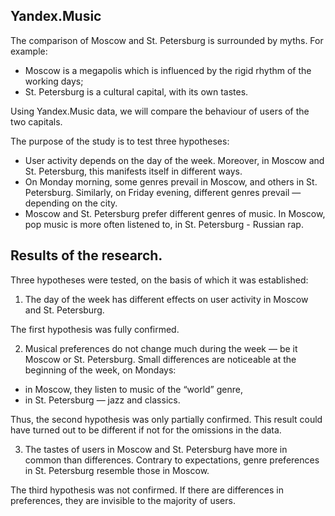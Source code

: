 ## Yandex.Music
The comparison of Moscow and St. Petersburg is surrounded by myths. For example:
- Moscow is a megapolis which is influenced by the rigid rhythm of the working days;
- St. Petersburg is a cultural capital, with its own tastes.

Using Yandex.Music data, we will compare the behaviour of users of the two capitals.

The purpose of the study is to test three hypotheses:
- User activity depends on the day of the week. Moreover, in Moscow and St. Petersburg, this manifests itself in different ways.
- On Monday morning, some genres prevail in Moscow, and others in St. Petersburg. Similarly, on Friday evening, different genres prevail — depending on the city.
- Moscow and St. Petersburg prefer different genres of music. In Moscow, pop music is more often listened to, in St. Petersburg - Russian rap.


## Results of the research.
Three hypotheses were tested, on the basis of which it was established:

1. The day of the week has different effects on user activity in Moscow and St. Petersburg.

The first hypothesis was fully confirmed.

2. Musical preferences do not change much during the week — be it Moscow or St. Petersburg. Small differences are noticeable at the beginning of the week, on Mondays:
- in Moscow, they listen to music of the “world” genre,
- in St. Petersburg — jazz and classics.

Thus, the second hypothesis was only partially confirmed. This result could have turned out to be different if not for the omissions in the data.

3. The tastes of users in Moscow and St. Petersburg have more in common than differences. Contrary to expectations, genre preferences in St. Petersburg resemble those in Moscow.

The third hypothesis was not confirmed. If there are differences in preferences, they are invisible to the majority of users.
